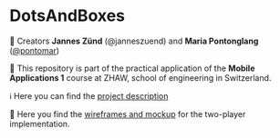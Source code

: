 # DotsAndBoxes

👥 Creators **Jannes Zünd** (@janneszuend) and **Maria Pontonglang** ([@pontomar](https://github.com/pontomar))

📱 This repository is part of the practical application of the **Mobile Applications 1** course at ZHAW, school of engineering in Switzerland.

ℹ️ Here you can find the [project description](https://github.com/pontomar/DotsAndBoxes/blob/main/projectDescription.md)

:art: Here you find the [wireframes and mockup](https://github.com/pontomar/DotsAndBoxes/blob/main/labs/lab03/DotsAndBoxes.pdf) for the two-player implementation.
